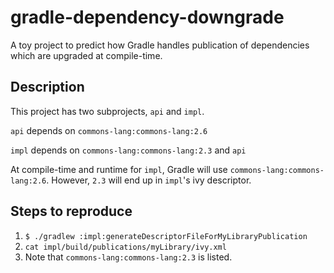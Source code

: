 # gradle-dependency-downgrade

A toy project to predict how Gradle handles publication of dependencies which are upgraded at compile-time.

## Description
This project has two subprojects, `api` and `impl`.

`api` depends on `commons-lang:commons-lang:2.6`

`impl` depends on `commons-lang:commons-lang:2.3` and `api`

At compile-time and runtime for `impl`, Gradle will use `commons-lang:commons-lang:2.6`.  However, `2.3` will end
up in `impl`'s ivy descriptor.

## Steps to reproduce

1. `$ ./gradlew :impl:generateDescriptorFileForMyLibraryPublication`
2. `cat impl/build/publications/myLibrary/ivy.xml`
3. Note that `commons-lang:commons-lang:2.3` is listed.
